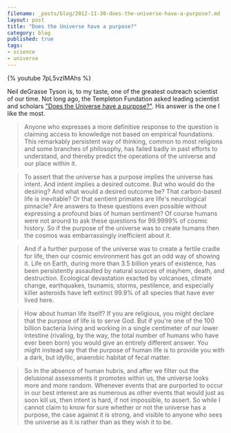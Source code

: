 ```yaml
---
filename: _posts/blog/2012-11-30-does-the-universe-have-a-purpose?.md
layout: post
title: "Does the Universe have a purpose?"
category: blog
published: true 
tags:
- science
- universe
---
```


{% youtube 7pL5vzIMAhs %}

Neil deGrasse Tyson is, to my taste, one of the greatest 
outreach scientist of our time. Not long ago, the Templeton Fundation
asked leading scientist and scholars ["Does the Universe have a purpose?"](http://www.templeton.org/purpose/). 
  His answer is the one I like the most. 
<!--more-->

>Anyone who expresses a more definitive response to the question is
claiming access to knowledge not based on empirical foundations. This
remarkably persistent way of thinking, common to most religions and some
branches of philosophy, has failed badly in past efforts to understand,
and thereby predict the operations of the universe and our place within
it.

>To assert that the universe has a purpose implies the universe has
intent. And intent implies a desired outcome. But who would do the
desiring? And what would a desired outcome be? That carbon-based life is
inevitable? Or that sentient primates are life's neurological pinnacle?
Are answers to these questions even possible without expressing a
profound bias of human sentiment? Of course humans were not around to
ask these questions for 99.9999% of cosmic history. So if the purpose of
the universe was to create humans then the cosmos was embarrassingly
inefficient about it.

>And if a further purpose of the universe was to create a fertile cradle
for life, then our cosmic environment has got an odd way of showing it.
Life on Earth, during more than 3.5 billion years of existence, has been
persistently assaulted by natural sources of mayhem, death, and
destruction. Ecological devastation exacted by volcanoes, climate
change, earthquakes, tsunamis, storms, pestilence, and especially killer
asteroids have left extinct 99.9% of all species that have ever lived
here.

>How about human life itself? If you are religious, you might declare
that the purpose of life is to serve God. But if you're one of the 100
billion bacteria living and working in a single centimeter of our lower
intestine (rivaling, by the way, the total number of humans who have
ever been born) you would give an entirely different answer. You might
instead say that the purpose of human life is to provide you with a
dark, but idyllic, anaerobic habitat of fecal matter.

>So in the absence of human hubris, and after we filter out the
delusional assessments it promotes within us, the universe looks more
and more random. Whenever events that are purported to occur in our best
interest are as numerous as other events that would just as soon kill
us, then intent is hard, if not impossible, to assert. So while I cannot
claim to know for sure whether or not the universe has a purpose, the
case against it is strong, and visible to anyone who sees the universe
as it is rather than as they wish it to be.
